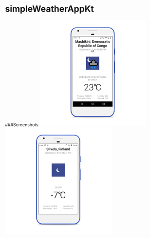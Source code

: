# simpleWeatherAppKt

###Screenshots
<img src="https://github.com/IllidanStormrage1/simpleWeatherAppKt/blob/master/Screenshots/photo_2020-02-04_21-51-47_pixel_really_blue_portrait.png" width="350"/> <img src="https://github.com/IllidanStormrage1/simpleWeatherAppKt/blob/master/Screenshots/photo_3_pixel_really_blue_portrait.png" width="350"/> 
